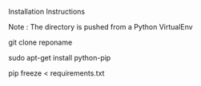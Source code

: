 Installation Instructions

Note : The directory is pushed from a Python VirtualEnv

git clone reponame

sudo apt-get install python-pip

pip freeze < requirements.txt